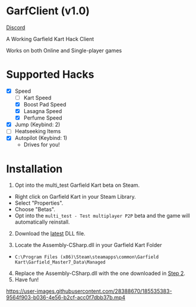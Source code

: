 # GarfClient (v1.0)

[Discord](https://discord.gg/KTJNHyAh2e)

A Working Garfield Kart Hack Client

Works on both Online and Single-player games

# Supported Hacks
  - [x] Speed
    - [ ] Kart Speed
    - [x] Boost Pad Speed
    - [x] Lasagna Speed
    - [x] Perfume Speed
  - [x] Jump (Keybind: 2)
  - [ ] Heatseeking Items
  - [x] Autopilot (Keybind: 1)
    - Drives for you!

# Installation
1. Opt into the multi_test Garfield Kart beta on Steam.
  - Right click on Garfield Kart in your Steam Library.
  - Select "Properties".
  - Choose "Betas".
  - Opt into the `multi_test - Test multiplayer P2P` beta and the game will automatically reinstall.

2. Download the [latest](/downloads/latest/Assembly-CSharp.dll) DLL file.

3. Locate the Assembly-CSharp.dll in your Garfield Kart Folder
  - `C:\Program Files (x86)\Steam\steamapps\common\Garfield Kart\Garfield_Master7_Data\Managed`
4. Replace the Assembly-CSharp.dll with the one downloaded in [Step 2](/downloads/latest/Assembly-CSharp.dll).
5. Have fun!

https://user-images.githubusercontent.com/28388670/185535383-9564f903-b036-4e56-b2cf-acc0f7dbb37b.mp4
